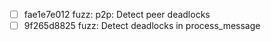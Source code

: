 - [ ] fae1e7e012 fuzz: p2p: Detect peer deadlocks
- [ ] 9f265d8825 fuzz: Detect deadlocks in process_message